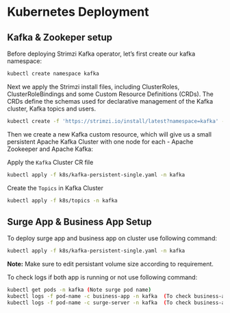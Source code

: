 # Kubernetes Deployment
## Kafka & Zookeper setup
Before deploying Strimzi Kafka operator, let’s first create our kafka namespace:
```sh
kubectl create namespace kafka
```
Next we apply the Strimzi install files, including ClusterRoles, ClusterRoleBindings and some Custom Resource Definitions (CRDs). The CRDs define the schemas used for declarative management of the Kafka cluster, Kafka topics and users.
```sh
kubectl create -f 'https://strimzi.io/install/latest?namespace=kafka' -n kafka
```
Then we create a new Kafka custom resource, which will give us a small persistent Apache Kafka Cluster with one node for each - Apache Zookeeper and Apache Kafka:

Apply the `Kafka` Cluster CR file
```sh
kubectl apply -f k8s/kafka-persistent-single.yaml -n kafka 
```
Create the `Topics` in Kafka Cluster
```sh
kubectl apply -f k8s/topics -n kafka 
```
## Surge App & Business App Setup

To deploy surge app and business app on cluster use following command:
```sh
kubectl apply -f k8s/kafka-persistent-single.yaml -n kafka 
```
**Note:** Make sure to edit persistant volume size according to requirement.

To check logs if both app is running or not use following command: 
```sh
kubectl get pods -n kafka (Note surge pod name)
kubectl logs -f pod-name -c business-app -n kafka  (To check business-app container logs)
kubectl logs -f pod-name -c surge-server -n kafka  (To check business-app container logs)
```